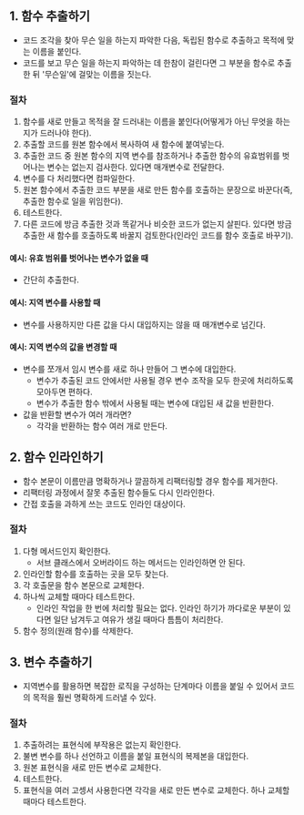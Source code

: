 ## 1. 함수 추출하기
- 코드 조각을 찾아 무슨 일을 하는지 파악한 다음, 독립된 함수로 추출하고 목적에 맞는 이름을 붙인다.
- 코드를 보고 무슨 일을 하는지 파악하는 데 한참이 걸린다면 그 부분을 함수로 추출한 뒤 '무슨일'에 걸맞는 이름을 짓는다.

### 절차
1. 함수를 새로 만들고 목적을 잘 드러내는 이름을 붙인다(어떻게가 아닌 무엇을 하는지가 드러나야 한다).
2. 추출할 코드를 원본 함수에서 복사하여 새 함수에 붙여넣는다.
3. 추출한 코드 중 원본 함수의 지역 변수를 참조하거나 추출한 함수의 유효범위를 벗어나는 변수는 없는지 검사한다. 있다면 매개변수로 전달한다.
4. 변수를 다 처리했다면 컴파일한다.
5. 원본 함수에서 추출한 코드 부분을 새로 만든 함수를 호출하는 문장으로 바꾼다(즉, 추출한 함수로 일을 위임한다).
6. 테스트한다.
7. 다른 코드에 방금 추출한 것과 똑같거나 비슷한 코드가 없는지 살핀다. 있다면 방금 추출한 새 함수를 호출하도록 바꿀지 검토한다(인라인 코드를 함수 호출로 바꾸기).

#### 예시: 유효 범위를 벗어나는 변수가 없을 때
- 간단히 추출한다.

#### 예시: 지역 변수를 사용할 때
- 변수를 사용하지만 다른 값을 다시 대입하지는 않을 때 매개변수로 넘긴다.

#### 예시: 지역 변수의 값을 변경할 때
- 변수를 쪼개서 임시 변수를 새로 하나 만들어 그 변수에 대입한다.
  - 변수가 추출된 코드 안에서만 사용될 경우 변수 조작을 모두 한곳에 처리하도록 모아두면 편하다.
  - 변수가 추출한 함수 밖에서 사용될 때는 변수에 대입된 새 값을 반환한다.
- 값을 반환할 변수가 여러 개라면?
  - 각각을 반환하는 함수 여러 개로 만든다.

## 2. 함수 인라인하기
- 함수 본문이 이름만큼 명확하거나 깔끔하게 리팩터링할 경우 함수를 제거한다.
- 리팩터링 과정에서 잘못 추출된 함수들도 다시 인라인한다.
- 간접 호출을 과하게 쓰는 코드도 인라인 대상이다.

### 절차
1. 다형 메서드인지 확인한다.
   - 서브 클래스에서 오버라이드 하는 메서드는 인라인하면 안 된다.
2. 인라인할 함수를 호출하는 곳을 모두 찾는다.
3. 각 호출문을 함수 본문으로 교체한다.
4. 하나씩 교체할 때마다 테스트한다.
   - 인라인 작업을 한 번에 처리할 필요는 없다. 인라인 하기가 까다로운 부분이 있다면 일단 남겨두고 여유가 생길 때마다 틈틈이 처리한다.
5. 함수 정의(원래 함수)를 삭제한다.

## 3. 변수 추출하기
- 지역변수를 활용하면 복잡한 로직을 구성하는 단계마다 이름을 붙일 수 있어서 코드의 목적을 훨씬 명확하게 드러낼 수 있다.

### 절차
1. 추출하려는 표현식에 부작용은 없는지 확인한다.
2. 불변 변수를 하나 선언하고 이름을 붙일 표현식의 복제본을 대입한다.
3. 원본 표현식을 새로 만든 변수로 교체한다.
4. 테스트한다.
5. 표현식을 여러 고셍서 사용한다면 각각을 새로 만든 변수로 교체한다. 하나 교체할 때마다 테스트한다.